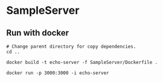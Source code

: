 # SampleServer
## Run with docker
```
# Change parent directory for copy dependencies.
cd ..

docker build -t echo-server -f SampleServer/Dockerfile .

docker run -p 3000:3000 -i echo-server
```
